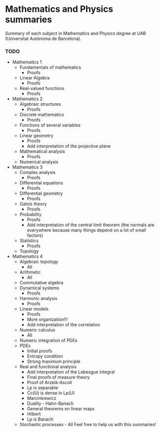 # Mathematics and Physics summaries

Summary of each subject in Mathematics and Physics degree at UAB (Universitat Autònoma de Barcelona).

### TODO

- Mathematics 1
  - Fundamentals of mathematics
    - Proofs
  - Linear Algebra
    - Proofs
  - Real-valued functions
    - Proofs
- Mathematics 2
  - Algebraic structures
    - Proofs
  - Discrete mathematics
    - Proofs
  - Functions of several variables
    - Proofs
  - Linear geometry
    - Proofs
    - Add interpretation of the projective plane
  - Mathematical analysis
    - Proofs
  - Numerical analysis
- Mathematics 3
  - Complex analysis
    - Proofs
  - Differential equations
    - Proofs
  - Differential geometry
    - Proofs
  - Galois theory
    - Proofs
  - Probability
    - Proofs
    - Add interpretation of the central limit theorem (the normals are everywhere because many things depend on a lot of small factors)
  - Statistics
    - Proofs
  - Topology
- Mathematics 4
  - Algebraic topology
    - All
  - Arithmetic
    - All
  - Commutative algebra
  - Dynamical systems
    - Proofs
  - Harmonic analysis
    - Proofs
  - Linear models
    - Proofs
    - More organization!!!
    - Add interpretation of the correlation
  - Numeric calculus
    - All
  - Numeric integration of PDEs
  - PDEs
    - Initial proofs
    - Entropy condition
    - Strong maximum principle
  - Real and functional analysis
    - Add interpretation of the Lebesgue integral
    - Final proofs of measure theory
    - Proof of Arzelà-Ascoli
    - Lp is separable
    - Cc(U) is dense in Lp(U)
    - Marcinkiewicz
    - Duality - Hahn-Banach
    - General theorems on linear maps
    - Hilbert
    - Lp is Banach
  - Stochastic processes - All
    Feel free to help us with this summaries!
